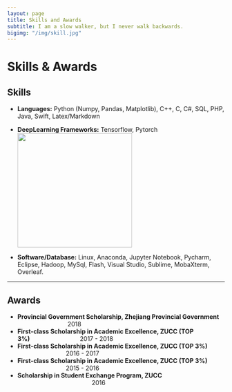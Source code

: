 ```yaml
---
layout: page
title: Skills and Awards
subtitle: I am a slow walker, but I never walk backwards.
bigimg: "/img/skill.jpg"
---
```


# Skills & Awards
<link rel="stylesheet" href="D:/MarkDown/cmd_markdown_win64/cmd_markdown_win64/font-awesome-4.7.0/font-awesome-4.7.0/css/font-awesome.min.css">

## <i class="fa fa-wrench"></i> Skills 

- **Languages:** Python (Numpy, Pandas, Matplotlib), C++, C, C#, SQL, PHP, Java, Swift, Latex/Markdown

- **DeepLearning Frameworks:** Tensorflow, Pytorch <img src="E:/个人主页/icon.jpg" width="265px">

- **Software/Database:** Linux, Anaconda, Jupyter Notebook, Pycharm, Eclipse, Hadoop, MySql, Flash, Visual Studio, Sublime, MobaXterm, Overleaf.

---

## <i class="fa fa-trophy"></i> Awards
- **Provincial Government Scholarship, Zhejiang Provincial Government** &ensp;&ensp;&ensp;&ensp;&ensp;&ensp;&ensp;&ensp;&ensp;&ensp;&ensp;&ensp;&ensp;&ensp;&emsp; 2018     
- **First-class Scholarship in Academic Excellence, ZUCC (TOP 3%)**&ensp;&ensp;&ensp;&ensp;&ensp;&ensp;&ensp;&ensp;&ensp;&ensp;&ensp;&ensp;&ensp;&ensp;&emsp; 2017 - 2018 
- **First-class Scholarship in Academic Excellence, ZUCC (TOP 3%)** &ensp;&ensp;&ensp;&ensp;&ensp;&ensp;&ensp;&ensp;&ensp;&ensp;&ensp;&ensp;&ensp;&ensp;&emsp;2016 - 2017
- **First-class Scholarship in Academic Excellence, ZUCC (TOP 3%)** &ensp;&ensp;&ensp;&ensp;&ensp;&ensp;&ensp;&ensp;&ensp;&ensp;&ensp;&ensp;&ensp;&ensp;&emsp;2015 - 2016       
- **Scholarship in Student Exchange Program, ZUCC** &ensp;&ensp;&ensp;&ensp;&ensp;&ensp;&ensp;&ensp;&ensp; &ensp;&ensp;&ensp;&ensp;&ensp;&ensp;&ensp;&ensp;&ensp;&ensp;&ensp;&ensp;&ensp;&ensp;&ensp;&ensp;&ensp;&ensp;&ensp;&ensp;&ensp;&ensp;&ensp;&ensp; 2016           







